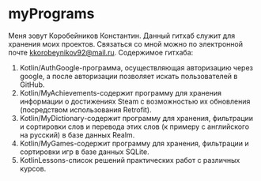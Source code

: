# myPrograms
Меня зовут Коробейников Константин. Данный гитхаб служит для хранения моих проектов. Связаться со мной можно по электронной почте kkorobeynikov92@mail.ru.
Содержимое гитхаба:
1. Kotlin/AuthGoogle-программа, осуществляющая авторизацию через google, а после авторизации позволяет искать пользователей в GitHub.
2. Kotlin/MyAchievements-содержит программу для хранения информации о достижениях Steam с возможностью их обновления (посредством использования Retrofit).
3. Kotlin/MyDictionary-содержит программу для хранения, фильтрации и сортировки слов и перевода этих слов (к примеру с английского на русский) в базе данных Realm.
4. Kotlin/MyGames-содержит программу для хранения, фильтрации и сортировки игр в базе данных SQLite.
5. KotlinLessons-список решений практических работ с различных курсов.
